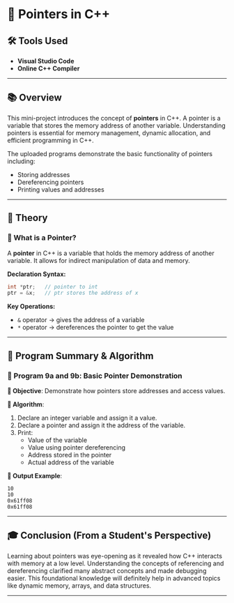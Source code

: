 # 🧷 Pointers in C++

## 🛠️ Tools Used
- **Visual Studio Code**
- **Online C++ Compiler**

---

## 📚 Overview

This mini-project introduces the concept of **pointers** in C++. A pointer is a variable that stores the memory address of another variable. Understanding pointers is essential for memory management, dynamic allocation, and efficient programming in C++.

The uploaded programs demonstrate the basic functionality of pointers including:
- Storing addresses
- Dereferencing pointers
- Printing values and addresses

---

## 🧠 Theory

### 🔸 What is a Pointer?
A **pointer** in C++ is a variable that holds the memory address of another variable. It allows for indirect manipulation of data and memory.

**Declaration Syntax:**
```cpp
int *ptr;   // pointer to int
ptr = &x;   // ptr stores the address of x
```

**Key Operations:**
- `&` operator → gives the address of a variable
- `*` operator → dereferences the pointer to get the value

---

## 📂 Program Summary & Algorithm

### 🔹 Program 9a and 9b: Basic Pointer Demonstration
**🎯 Objective**: Demonstrate how pointers store addresses and access values.

**📌 Algorithm**:
1. Declare an integer variable and assign it a value.
2. Declare a pointer and assign it the address of the variable.
3. Print:
   - Value of the variable
   - Value using pointer dereferencing
   - Address stored in the pointer
   - Actual address of the variable

**🧾 Output Example**:
```
10
10
0x61ff08
0x61ff08
```

---

## 🎓 Conclusion (From a Student's Perspective)

Learning about pointers was eye-opening as it revealed how C++ interacts with memory at a low level. Understanding the concepts of referencing and dereferencing clarified many abstract concepts and made debugging easier. This foundational knowledge will definitely help in advanced topics like dynamic memory, arrays, and data structures.

---
